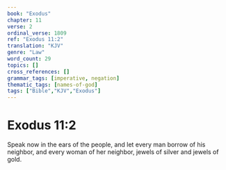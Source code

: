 ```yaml
---
book: "Exodus"
chapter: 11
verse: 2
ordinal_verse: 1809
ref: "Exodus 11:2"
translation: "KJV"
genre: "Law"
word_count: 29
topics: []
cross_references: []
grammar_tags: [imperative, negation]
thematic_tags: [names-of-god]
tags: ["Bible","KJV","Exodus"]
---
```


# Exodus 11:2

Speak now in the ears of the people, and let every man borrow of his neighbor, and every woman of her neighbor, jewels of silver and jewels of gold.
